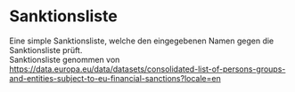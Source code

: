 # Sanktionsliste

Eine simple Sanktionsliste, welche den eingegebenen Namen gegen die Sanktionsliste prüft. <br/>
Sanktionsliste genommen von <br/>
    https://data.europa.eu/data/datasets/consolidated-list-of-persons-groups-and-entities-subject-to-eu-financial-sanctions?locale=en
